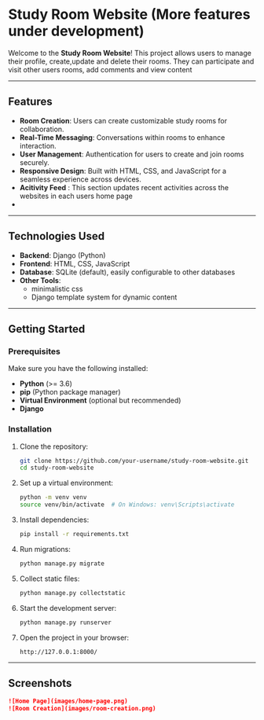 # Study Room Website (More features under development)

Welcome to the **Study Room Website**! This project allows users to manage their profile, create,update and delete their rooms. They can participate and visit other
users rooms, add comments and view content


---

## Features
- **Room Creation**: Users can create customizable study rooms for collaboration.
- **Real-Time Messaging**: Conversations within rooms to enhance interaction.
- **User Management**: Authentication for users to create and join rooms securely.
- **Responsive Design**: Built with HTML, CSS, and JavaScript for a seamless experience across devices.
- **Acitivity Feed** : This section updates recent activities across the websites in each users home page
- 
---

## Technologies Used
- **Backend**: Django (Python)
- **Frontend**: HTML, CSS, JavaScript
- **Database**: SQLite (default), easily configurable to other databases
- **Other Tools**:
  - minimalistic css
  - Django template system for dynamic content
---

## Getting Started

### Prerequisites
Make sure you have the following installed:
- **Python** (>= 3.6)
- **pip** (Python package manager)
- **Virtual Environment** (optional but recommended)
- **Django**
### Installation
1. Clone the repository:
    ```bash
    git clone https://github.com/your-username/study-room-website.git
    cd study-room-website
    ```
2. Set up a virtual environment:
    ```bash
    python -m venv venv
    source venv/bin/activate  # On Windows: venv\Scripts\activate
    ```
3. Install dependencies:
    ```bash
    pip install -r requirements.txt
    ```
4. Run migrations:
    ```bash
    python manage.py migrate
    ```
5. Collect static files:
    ```bash
    python manage.py collectstatic
    ```
6. Start the development server:
    ```bash
    python manage.py runserver
    ```
7. Open the project in your browser:
    ```
    http://127.0.0.1:8000/
    ```
---

## Screenshots

```markdown
![Home Page](images/home-page.png)
![Room Creation](images/room-creation.png)
